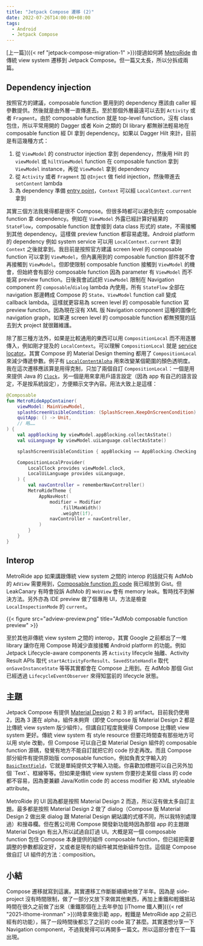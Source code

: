 ```yaml
---
title: "Jetpack Compose 遷移 (2)"
date: 2022-07-26T14:00:00+08:00
tags:
  - Android
  - Jetpack Compose
---
```


[上一篇]({{< ref "jetpack-compose-migration-1" >}})提過如何將 [MetroRide](https://play.google.com/store/apps/details?id=net.swiftzer.metroride) 由傳統 view system 遷移到 Jetpack Compose。但一篇又太長，所以分拆成兩篇。

## Dependency injection

按照官方的建議，composable function 要用到的 dependency 應該由 caller 經參數提供。然後就是由外層一直傳進去。至於那個外層最遠可以去到 `Activity` 或者 `Fragment`。由於 composable function 就是 top-level function，沒有 class 包住，所以平常用開的 Dagger 或者 Koin 之類的 DI library 都無辦法輕易地在 composable function 經 DI 拿到 dependency。如果以 Dagger Hilt 來計，目前是有這幾種方式：

1. 從 `ViewModel` 的 constructor injection 拿到 dependency，然後用 Hilt 的 `viewModel` 或 `hiltViewModel` function 在 composable function 拿到 `ViewModel` instance，再從 `ViewModel` 拿到 dependency
2. 從 `Activity` 或者 `Fragment` 加 `@Inject` 做 field injection，然後帶進去 `setContent` lambda
3. 為 dependency 準備 [entry point](https://dagger.dev/hilt/entry-points.html)，`Context` 可以經 `LocalContext.current` 拿到

其實三個方法我覺得都是很不 Compose。但很多時都可以避免到在 composable function 拿 dependency。例如在 `ViewModel` 外露已經計算好結果的 `StateFlow`，composable function 就會接到 data class 形式的 state，不需接觸到其他 dependency。這樣做 preview function 都容易處理。Android platform 的 dependency 例如 system service 可以用 `LocalContext.current` 拿到 `Context` 之後就拿到。我目前是按照官方建議 screen level 的 composable function 可以拿到 `ViewModel`，但內裏用到的 composable function 部件就不會再接觸到 `ViewModel`。但即使限制 composable function 接觸到 `ViewModel` 的機會，但始終會有部分 composable function 因為 parameter 有 `ViewModel` 而不能寫 preview function。日後我會試試把 `ViewModel` 限制在 Navigation component 的 `composable`/`dialog` lambda 內使用，所有 `StateFlow` 全部在 navigation 那邊轉成 Compose 的 `State`、`ViewModel` function call 變成 callback lambda。這樣就更容易為 screen level 的 composable function 寫 preview function。因為現在沒有 XML 版 Navigation component 這種的圖像化 navigation graph，如果連 screen level 的 composable function 都無預覽的話去到大 project 就很難維護。

除了那三種方法外，如果是比較通用的東西可以用 `CompositionLocal` 而不用逐層傳入，例如剛才提及的 `LocalContext`。可以理解 `CompositionLocal` 就是 [service locator](https://en.wikipedia.org/wiki/Service_locator_pattern)。其實 Compose 的 Material Design theming 都用了 `CompositionLocal` 來減少傳遞參數。例子有 [`LocalContentAlpha`](https://developer.android.com/reference/kotlin/androidx/compose/material/package-summary#LocalContentAlpha()) 用來改變某個範圍的顏色透明度。我在這次遷移應該算是用得克制，只加了兩個自訂 `CompositionLocal`：一個是用來提供 Java 的 [`Clock`](https://docs.oracle.com/javase/8/docs/api/java/time/Clock.html)，另一個是用來拿用戶語言設定（因為 app 有自己的語言設定，不是按系統設定），方便顯示文字內容。用法大致上是這樣：

```kotlin
@Composable
fun MetroRideAppContainer(
    viewModel: MainViewModel,
    splashScreenVisibleCondition: (SplashScreen.KeepOnScreenCondition) -> Unit,
    quitApp: () -> Unit,
    // 略……
) {
    val appBlocking by viewModel.appBlocking.collectAsState()
    val uiLanguage by viewModel.uiLanguage.collectAsState()

    splashScreenVisibleCondition { appBlocking == AppBlocking.Checking }

    CompositionLocalProvider(
        LocalClock provides viewModel.clock,
        LocalUiLanguage provides uiLanguage,
    ) {
        val navController = rememberNavController()
        MetroRideTheme {
            AppNavHost(
                modifier = Modifier
                    .fillMaxWidth()
                    .weight(1f),
                navController = navController,
            )
        }
    }
}
```

## Interop

MetroRide app 如果講跟傳統 view system 之間的 interop 的話就只有 AdMob 的 `AdView` 需要用到，[Composable function 的 code](https://gist.github.com/ericksli/d4e4ab21ddfcb0054bd8852f3b9ff31e) 我已經放到 Gist。但 LeakCanary 有時會投訴 AdMob 的 `WebView` 會有 memory leak。暫時找不到解決方法。另外亦為 IDE preview 做了個專用 UI，方法是檢查 `LocalInspectionMode` 的 `current`。

{{< figure src="adview-preview.png" title="AdMob composable function preview" >}}

至於其他非傳統 view system 之間的 interop，其實 Google 之前都出了一堆 library 讓你在用 Compose 時減少直接接觸 Android platform 的功能。例如 Jetpack Lifecycle-aware components 將 `Activity` lifecycle 抽離、Activity Result APIs 取代 `startActivityForResult`、`SavedStateHandle` 取代 `onSaveInstanceState` 等等其實都會在 Compose 上用到。在 AdMob 那個 Gist 已經透過 `LifecycleEventObserver` 來得知當前的 lifecycle 狀態。

## 主題

Jetpack Compose 有提供 [Material Design](https://material.io/design/introduction) 2 和 3 的 artifact。目前我仍使用 2，因為 3 還在 alpha，組件未夠齊（即使 Compose 版 Material Design 2 都是比傳統 view system 版少組件）。但講自訂程度我覺得 Compose 比傳統 view system 更好。傳統 view system 有 style resource 但要花時間查有那些地方可以用 style 改動，但 Compose 可以自己查 Material Design 組件的 composable function 源碼，發覺有地方不能自訂就把它的 code 抄走再改。而且 Compose 部分組件有提供原始版 composable function，例如負責文字輸入的 [`BasicTextField`](https://developer.android.com/reference/kotlin/androidx/compose/foundation/text/package-summary#BasicTextField(kotlin.String,kotlin.Function1,androidx.compose.ui.Modifier,kotlin.Boolean,kotlin.Boolean,androidx.compose.ui.text.TextStyle,androidx.compose.foundation.text.KeyboardOptions,androidx.compose.foundation.text.KeyboardActions,kotlin.Boolean,kotlin.Int,androidx.compose.ui.text.input.VisualTransformation,kotlin.Function1,androidx.compose.foundation.interaction.MutableInteractionSource,androidx.compose.ui.graphics.Brush,kotlin.Function1))，它就是單純提供文字輸入功能。你喜歡加標題可以自己另外加個 `Text`、框線等等。但如果是傳統 view system 你要抄走某個 class 的 code 都不容易，因為要兼顧 Java/Kotlin code 的 access modifier 和 XML styleable attribute。

MetroRide 的 UI 因為都是按照 Material Design 2 而造，所以沒有做太多自訂主題。最多都是按照 Material Design 2 做了 dialog（Compose 版 Material Design 2 做出來 dialog 跟 Material Design 網站講的式樣不同，所以我特別處理過）和搜尋欄。但在舊公司用 Compose 開發新功能時因為那個 app 的主題跟 Material Design 有出入所以試過自訂過 UI。大概是寫一個 composable function 包住 Compose 本身提供的組件 composable function，但已經把需要調整的參數都設定好，又或者是現有的組件被其他新組件包住。這個是 Compose 做自訂 UI 組件的方法：composition。

## 小結

Compose 遷移就寫到這裏。其實遷移工作斷斷續續地做了半年。因為是 side-project 沒有時間限制，做了一部分又放下來做其他東西，再加上重鐵和輕鐵抵站時間在很久之前做了出來（重鐵那個在上去年參加 [iThome 鐵人賽]({{< ref "2021-ithome-ironman" >}})時拿來做示範 app，輕鐵是 MetroRide app 之前已經有的功能），隔了一段時間後都忘了之前的 code 寫了甚麼。其實還想分享一下 Navigation component，不過我覺得可以再開多一篇文。所以這部分會在下一篇出現。

